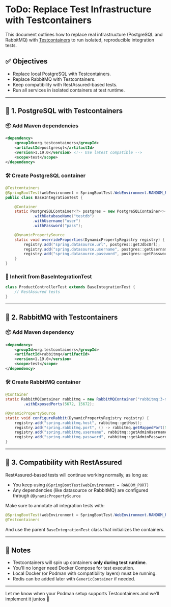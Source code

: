 # ToDo: Replace Test Infrastructure with Testcontainers

This document outlines how to replace real infrastructure (PostgreSQL and RabbitMQ) with [Testcontainers](https://www.testcontainers.org/) to run isolated, reproducible integration tests.

## ✅ Objectives

- Replace local PostgreSQL with Testcontainers.
- Replace RabbitMQ with Testcontainers.
- Keep compatibility with RestAssured-based tests.
- Run all services in isolated containers at test runtime.

---

## 🧱 1. PostgreSQL with Testcontainers

### 📦 Add Maven dependencies
```xml
<dependency>
    <groupId>org.testcontainers</groupId>
    <artifactId>postgresql</artifactId>
    <version>1.19.0</version> <!-- Use latest compatible -->
    <scope>test</scope>
</dependency>
```

### 🛠️ Create PostgreSQL container
```java
@Testcontainers
@SpringBootTest(webEnvironment = SpringBootTest.WebEnvironment.RANDOM_PORT)
public class BaseIntegrationTest {

    @Container
    static PostgreSQLContainer<?> postgres = new PostgreSQLContainer<>("postgres:15")
            .withDatabaseName("testdb")
            .withUsername("user")
            .withPassword("pass");

    @DynamicPropertySource
    static void overrideProperties(DynamicPropertyRegistry registry) {
        registry.add("spring.datasource.url", postgres::getJdbcUrl);
        registry.add("spring.datasource.username", postgres::getUsername);
        registry.add("spring.datasource.password", postgres::getPassword);
    }
}
```

### 🧪 Inherit from BaseIntegrationTest
```java
class ProductControllerTest extends BaseIntegrationTest {
    // RestAssured tests
}
```

---

## 📡 2. RabbitMQ with Testcontainers

### 📦 Add Maven dependency
```xml
<dependency>
    <groupId>org.testcontainers</groupId>
    <artifactId>rabbitmq</artifactId>
    <version>1.19.0</version>
    <scope>test</scope>
</dependency>
```

### 🛠️ Create RabbitMQ container
```java
@Container
static RabbitMQContainer rabbitmq = new RabbitMQContainer("rabbitmq:3-management")
        .withExposedPorts(5672, 15672);

@DynamicPropertySource
static void configureRabbit(DynamicPropertyRegistry registry) {
    registry.add("spring.rabbitmq.host", rabbitmq::getHost);
    registry.add("spring.rabbitmq.port", () -> rabbitmq.getMappedPort(5672));
    registry.add("spring.rabbitmq.username", rabbitmq::getAdminUsername);
    registry.add("spring.rabbitmq.password", rabbitmq::getAdminPassword);
}
```

---

## 🧪 3. Compatibility with RestAssured

RestAssured-based tests will continue working normally, as long as:
- You keep using `@SpringBootTest(webEnvironment = RANDOM_PORT)`
- Any dependencies (like datasource or RabbitMQ) are configured through `@DynamicPropertySource`

Make sure to annotate all integration tests with:
```java
@SpringBootTest(webEnvironment = SpringBootTest.WebEnvironment.RANDOM_PORT)
@Testcontainers
```

And use the parent `BaseIntegrationTest` class that initializes the containers.

---

## 📝 Notes
- Testcontainers will spin up containers **only during test runtime**.
- You'll no longer need Docker Compose for test execution.
- Local Docker (or Podman with compatibility layers) must be running.
- Redis can be added later with `GenericContainer` if needed.

---

Let me know when your Podman setup supports Testcontainers and we’ll implement it juntos 💪

